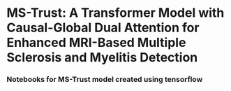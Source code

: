 # MS-Trust: A Transformer Model with Causal-Global Dual Attention for Enhanced MRI-Based Multiple Sclerosis and Myelitis Detection
### Notebooks for MS-Trust model created using tensorflow


